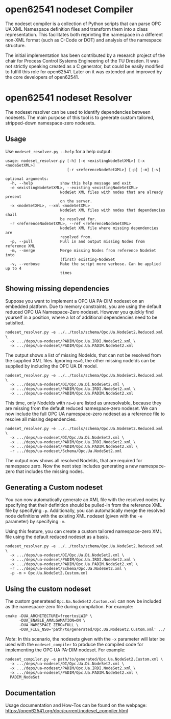 # open62541 nodeset Compiler

The nodeset compiler is a collection of Python scripts that can parse OPC UA XML Namespace definition files and transform them into a class representation. This facilitates both reprinting the namespace in a different non-XML format (such as C-Code or DOT) and analysis of the namespace structure.

The initial implementation has been contributed by a research project of the chair for Process Control Systems Engineering of the TU Dresden. It was not strictly speaking created as a C generator, but could be easily modified to fulfill this role for open62541. Later on it was extended and improved by the core developers of open62541.

# open62541 nodeset Resolver

The nodeset resolver can be used to identify dependencies between nodesets. The main purpose of this tool is to generate custom tailored, stripped-down namespace-zero nodesets.

## Usage
Use ``nodeset_resolver.py --help`` for a help output:
````
usage: nodeset_resolver.py [-h] [-e <existingNodeSetXML>] [-x <nodeSetXML>]
                           [-r <referenceNodeSetXML>] [-p] [-m] [-v]

optional arguments:
  -h, --help            show this help message and exit
  -e <existingNodeSetXML>, --existing <existingNodeSetXML>
                        NodeSet XML files with nodes that are already present
                        on the server.
  -x <nodeSetXML>, --xml <nodeSetXML>
                        NodeSet XML files with nodes that dependencies shall
                        be resolved for.
  -r <referenceNodeSetXML>, --ref <referenceNodeSetXML>
                        NodeSet XML file where missing dependencies are
                        resolved from.
  -p, --pull            Pull in and output missing Nodes from reference XML
  -m, --merge           Merge missing Nodes from reference NodeSet into
                        (first) existing-NodeSet
  -v, --verbose         Make the script more verbose. Can be applied up to 4
                        times

````

## Showing missing dependencies
Suppose you want to implement a OPC UA PA-DIM nodeset on an embedded platform.
Due to memory constraints, you are using the default reduced OPC UA Namespace-Zero nodeset. However you quickly find yourself in a position, where a lot of additional dependencies need to be satisfied.

````
nodeset_resolver.py -e ../../tools/schema/Opc.Ua.NodeSet2.Reduced.xml \
  -x .../deps/ua-nodeset/PADIM/Opc.Ua.IRDI.NodeSet2.xml \
  -x .../deps/ua-nodeset/PADIM/Opc.Ua.PADIM.NodeSet2.xml
````

The output shows a list of missing NodeIds, that can not be resolved from the supplied XML files. Ignoring ``ns=0``, the other missing nodeIds can be supplied by including the OPC UA DI model.
````
nodeset_resolver.py -e ../../tools/schema/Opc.Ua.NodeSet2.Reduced.xml \
  -x .../deps/ua-nodeset/DI/Opc.Ua.Di.NodeSet2.xml \
  -x .../deps/ua-nodeset/PADIM/Opc.Ua.IRDI.NodeSet2.xml \
  -x .../deps/ua-nodeset/PADIM/Opc.Ua.PADIM.NodeSet2.xml
````

This time, only NodeIds with ``ns=0`` are listed as unresolvable, because they are missing from the default reduced namespace-zero nodeset.
We can now include the full OPC UA namespace-zero nodeset as a reference file to resolve all missing dependencies.

````
nodeset_resolver.py -e ../../tools/schema/Opc.Ua.NodeSet2.Reduced.xml \
  -x .../deps/ua-nodeset/DI/Opc.Ua.Di.NodeSet2.xml \
  -x .../deps/ua-nodeset/PADIM/Opc.Ua.IRDI.NodeSet2.xml \
  -x .../deps/ua-nodeset/PADIM/Opc.Ua.PADIM.NodeSet2.xml \
  -r .../deps/ua-nodeset/Schema/Opc.Ua.NodeSet2.xml
````

The output now shows all resolved NodeIds, that are required for namespace zero.
Now the next step includes generating a new namespace-zero that includes the missing nodes.

## Generating a Custom nodeset
You can now automatically generate an XML file with the resolved nodes by specifying that their definition should be pulled-in from the reference XML file by specifying ``-p``.
Additionally, you can automatically merge the resolved node definitions with the existing XML nodeset (given with the ``-e`` parameter) by specifying ``-m``.

Using this feature, you can create a custom tailored namespace-zero XML file using the default reduced nodeset as a basis.

````
nodeset_resolver.py -e ../../tools/schema/Opc.Ua.NodeSet2.Reduced.xml \
  -x .../deps/ua-nodeset/DI/Opc.Ua.Di.NodeSet2.xml \
  -x .../deps/ua-nodeset/PADIM/Opc.Ua.IRDI.NodeSet2.xml \
  -x .../deps/ua-nodeset/PADIM/Opc.Ua.PADIM.NodeSet2.xml \
  -r .../deps/ua-nodeset/Schema/Opc.Ua.NodeSet2.xml \
  -p -m > Opc.Ua.NodeSet2.Custom.xml
````

## Using the custom nodeset
The custom generatead ``Opc.Ua.NodeSet2.Custom.xml`` can now be included as the namespace-zero file during compilation. For example:

````
cmake -DUA_ARCHITECTURE=freertosLWIP \
      -DUA_ENABLE_AMALGAMATION=ON \
      -DUA_NAMESPACE_ZERO=FULL \
      -DUA_FILE_NS0='path/to/generated/Opc.Ua.NodeSet2.Custom.xml' ../
````

_Note_: In this scenario, the nodesets given with the ``-x`` parameter will later be used with the ``nodeset_compiler`` to produce the compiled code for implementing the OPC UA PA-DIM nodeset. For example:

````
nodeset_compiler.py -e path/to/generated/Opc.Ua.NodeSet2.Custom.xml \
  -x .../deps/ua-nodeset/DI/Opc.Ua.Di.NodeSet2.xml \
  -x .../deps/ua-nodeset/PADIM/Opc.Ua.IRDI.NodeSet2.xml \
  -x .../deps/ua-nodeset/PADIM/Opc.Ua.PADIM.NodeSet2.xml \
  PADIM_NodeSet
````

## Documentation

Usage documentation and How-Tos can be found on the webpage: <https://open62541.org/doc/current/nodeset_compiler.html>
